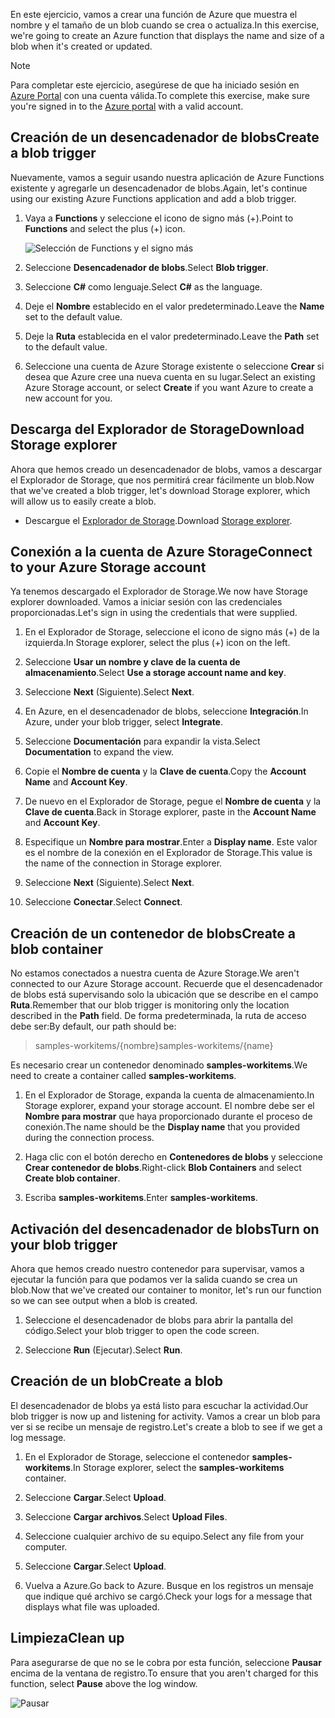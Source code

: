 <span data-ttu-id="15a1a-101">En este ejercicio, vamos a crear una función de Azure que muestra el nombre y el tamaño de un blob cuando se crea o actualiza.</span><span class="sxs-lookup"><span data-stu-id="15a1a-101">In this exercise, we're going to create an Azure function that displays the name and size of a blob when it's created or updated.</span></span> 

> [!NOTE]
> <span data-ttu-id="15a1a-102">Para completar este ejercicio, asegúrese de que ha iniciado sesión en [Azure Portal](https://portal.azure.com/) con una cuenta válida.</span><span class="sxs-lookup"><span data-stu-id="15a1a-102">To complete this exercise, make sure you're signed in to the [Azure portal](https://portal.azure.com/) with a valid account.</span></span>

## <a name="create-a-blob-trigger"></a><span data-ttu-id="15a1a-103">Creación de un desencadenador de blobs</span><span class="sxs-lookup"><span data-stu-id="15a1a-103">Create a blob trigger</span></span>

<span data-ttu-id="15a1a-104">Nuevamente, vamos a seguir usando nuestra aplicación de Azure Functions existente y agregarle un desencadenador de blobs.</span><span class="sxs-lookup"><span data-stu-id="15a1a-104">Again, let's continue using our existing Azure Functions application and add a blob trigger.</span></span>

1. <span data-ttu-id="15a1a-105">Vaya a **Functions** y seleccione el icono de signo más (+).</span><span class="sxs-lookup"><span data-stu-id="15a1a-105">Point to **Functions** and select the plus (+) icon.</span></span>

    ![Selección de Functions y el signo más](../media-drafts/4-hover-function.png)

1. <span data-ttu-id="15a1a-107">Seleccione **Desencadenador de blobs**.</span><span class="sxs-lookup"><span data-stu-id="15a1a-107">Select **Blob trigger**.</span></span>

1. <span data-ttu-id="15a1a-108">Seleccione **C#** como lenguaje.</span><span class="sxs-lookup"><span data-stu-id="15a1a-108">Select **C#** as the language.</span></span> 

1. <span data-ttu-id="15a1a-109">Deje el **Nombre** establecido en el valor predeterminado.</span><span class="sxs-lookup"><span data-stu-id="15a1a-109">Leave the **Name** set to the default value.</span></span>

1. <span data-ttu-id="15a1a-110">Deje la **Ruta** establecida en el valor predeterminado.</span><span class="sxs-lookup"><span data-stu-id="15a1a-110">Leave the **Path** set to the default value.</span></span>

1. <span data-ttu-id="15a1a-111">Seleccione una cuenta de Azure Storage existente o seleccione **Crear** si desea que Azure cree una nueva cuenta en su lugar.</span><span class="sxs-lookup"><span data-stu-id="15a1a-111">Select an existing Azure Storage account, or select **Create** if you want Azure to create a new account for you.</span></span>

## <a name="download-storage-explorer"></a><span data-ttu-id="15a1a-112">Descarga del Explorador de Storage</span><span class="sxs-lookup"><span data-stu-id="15a1a-112">Download Storage explorer</span></span>

<span data-ttu-id="15a1a-113">Ahora que hemos creado un desencadenador de blobs, vamos a descargar el Explorador de Storage, que nos permitirá crear fácilmente un blob.</span><span class="sxs-lookup"><span data-stu-id="15a1a-113">Now that we've created a blob trigger, let's download Storage explorer, which will allow us to easily create a blob.</span></span>

- <span data-ttu-id="15a1a-114">Descargue el [Explorador de Storage](http://storageexplorer.com).</span><span class="sxs-lookup"><span data-stu-id="15a1a-114">Download [Storage explorer](http://storageexplorer.com).</span></span>

## <a name="connect-to-your-azure-storage-account"></a><span data-ttu-id="15a1a-115">Conexión a la cuenta de Azure Storage</span><span class="sxs-lookup"><span data-stu-id="15a1a-115">Connect to your Azure Storage account</span></span>

<span data-ttu-id="15a1a-116">Ya tenemos descargado el Explorador de Storage.</span><span class="sxs-lookup"><span data-stu-id="15a1a-116">We now have Storage explorer downloaded.</span></span> <span data-ttu-id="15a1a-117">Vamos a iniciar sesión con las credenciales proporcionadas.</span><span class="sxs-lookup"><span data-stu-id="15a1a-117">Let's sign in using the credentials that were supplied.</span></span>

1. <span data-ttu-id="15a1a-118">En el Explorador de Storage, seleccione el icono de signo más (+) de la izquierda.</span><span class="sxs-lookup"><span data-stu-id="15a1a-118">In Storage explorer, select the plus (+) icon on the left.</span></span>

1. <span data-ttu-id="15a1a-119">Seleccione **Usar un nombre y clave de la cuenta de almacenamiento**.</span><span class="sxs-lookup"><span data-stu-id="15a1a-119">Select **Use a storage account name and key**.</span></span>

1. <span data-ttu-id="15a1a-120">Seleccione **Next** (Siguiente).</span><span class="sxs-lookup"><span data-stu-id="15a1a-120">Select **Next**.</span></span>

1. <span data-ttu-id="15a1a-121">En Azure, en el desencadenador de blobs, seleccione **Integración**.</span><span class="sxs-lookup"><span data-stu-id="15a1a-121">In Azure, under your blob trigger, select **Integrate**.</span></span>

1. <span data-ttu-id="15a1a-122">Seleccione **Documentación** para expandir la vista.</span><span class="sxs-lookup"><span data-stu-id="15a1a-122">Select **Documentation** to expand the view.</span></span>

1. <span data-ttu-id="15a1a-123">Copie el **Nombre de cuenta** y la **Clave de cuenta**.</span><span class="sxs-lookup"><span data-stu-id="15a1a-123">Copy the **Account Name** and **Account Key**.</span></span>

1. <span data-ttu-id="15a1a-124">De nuevo en el Explorador de Storage, pegue el **Nombre de cuenta** y la **Clave de cuenta**.</span><span class="sxs-lookup"><span data-stu-id="15a1a-124">Back in Storage explorer, paste in the **Account Name** and **Account Key**.</span></span>

1. <span data-ttu-id="15a1a-125">Especifique un **Nombre para mostrar**.</span><span class="sxs-lookup"><span data-stu-id="15a1a-125">Enter a **Display name**.</span></span> <span data-ttu-id="15a1a-126">Este valor es el nombre de la conexión en el Explorador de Storage.</span><span class="sxs-lookup"><span data-stu-id="15a1a-126">This value is the name of the connection in Storage explorer.</span></span>

1. <span data-ttu-id="15a1a-127">Seleccione **Next** (Siguiente).</span><span class="sxs-lookup"><span data-stu-id="15a1a-127">Select **Next**.</span></span>

1. <span data-ttu-id="15a1a-128">Seleccione **Conectar**.</span><span class="sxs-lookup"><span data-stu-id="15a1a-128">Select **Connect**.</span></span> 

## <a name="create-a-blob-container"></a><span data-ttu-id="15a1a-129">Creación de un contenedor de blobs</span><span class="sxs-lookup"><span data-stu-id="15a1a-129">Create a blob container</span></span>

<span data-ttu-id="15a1a-130">No estamos conectados a nuestra cuenta de Azure Storage.</span><span class="sxs-lookup"><span data-stu-id="15a1a-130">We aren't connected to our Azure Storage account.</span></span> <span data-ttu-id="15a1a-131">Recuerde que el desencadenador de blobs está supervisando solo la ubicación que se describe en el campo **Ruta**.</span><span class="sxs-lookup"><span data-stu-id="15a1a-131">Remember that our blob trigger is monitoring only the location described in the **Path** field.</span></span> <span data-ttu-id="15a1a-132">De forma predeterminada, la ruta de acceso debe ser:</span><span class="sxs-lookup"><span data-stu-id="15a1a-132">By default, our path should be:</span></span>

> <span data-ttu-id="15a1a-133">samples-workitems/{nombre}</span><span class="sxs-lookup"><span data-stu-id="15a1a-133">samples-workitems/{name}</span></span>

<span data-ttu-id="15a1a-134">Es necesario crear un contenedor denominado **samples-workitems**.</span><span class="sxs-lookup"><span data-stu-id="15a1a-134">We need to create a container called **samples-workitems**.</span></span>

1. <span data-ttu-id="15a1a-135">En el Explorador de Storage, expanda la cuenta de almacenamiento.</span><span class="sxs-lookup"><span data-stu-id="15a1a-135">In Storage explorer, expand your storage account.</span></span> <span data-ttu-id="15a1a-136">El nombre debe ser el **Nombre para mostrar** que haya proporcionado durante el proceso de conexión.</span><span class="sxs-lookup"><span data-stu-id="15a1a-136">The name should be the **Display name** that you provided during the connection process.</span></span>

1. <span data-ttu-id="15a1a-137">Haga clic con el botón derecho en **Contenedores de blobs** y seleccione **Crear contenedor de blobs**.</span><span class="sxs-lookup"><span data-stu-id="15a1a-137">Right-click **Blob Containers** and select **Create blob container**.</span></span>

1. <span data-ttu-id="15a1a-138">Escriba **samples-workitems**.</span><span class="sxs-lookup"><span data-stu-id="15a1a-138">Enter **samples-workitems**.</span></span>

## <a name="turn-on-your-blob-trigger"></a><span data-ttu-id="15a1a-139">Activación del desencadenador de blobs</span><span class="sxs-lookup"><span data-stu-id="15a1a-139">Turn on your blob trigger</span></span>

<span data-ttu-id="15a1a-140">Ahora que hemos creado nuestro contenedor para supervisar, vamos a ejecutar la función para que podamos ver la salida cuando se crea un blob.</span><span class="sxs-lookup"><span data-stu-id="15a1a-140">Now that we've created our container to monitor, let's run our function so we can see output when a blob is created.</span></span>

1. <span data-ttu-id="15a1a-141">Seleccione el desencadenador de blobs para abrir la pantalla del código.</span><span class="sxs-lookup"><span data-stu-id="15a1a-141">Select your blob trigger to open the code screen.</span></span>

1. <span data-ttu-id="15a1a-142">Seleccione **Run** (Ejecutar).</span><span class="sxs-lookup"><span data-stu-id="15a1a-142">Select **Run**.</span></span>

## <a name="create-a-blob"></a><span data-ttu-id="15a1a-143">Creación de un blob</span><span class="sxs-lookup"><span data-stu-id="15a1a-143">Create a blob</span></span>

<span data-ttu-id="15a1a-144">El desencadenador de blobs ya está listo para escuchar la actividad.</span><span class="sxs-lookup"><span data-stu-id="15a1a-144">Our blob trigger is now up and listening for activity.</span></span> <span data-ttu-id="15a1a-145">Vamos a crear un blob para ver si se recibe un mensaje de registro.</span><span class="sxs-lookup"><span data-stu-id="15a1a-145">Let's create a blob to see if we get a log message.</span></span>

1. <span data-ttu-id="15a1a-146">En el Explorador de Storage, seleccione el contenedor **samples-workitems**.</span><span class="sxs-lookup"><span data-stu-id="15a1a-146">In Storage explorer, select the **samples-workitems** container.</span></span>

1. <span data-ttu-id="15a1a-147">Seleccione **Cargar**.</span><span class="sxs-lookup"><span data-stu-id="15a1a-147">Select **Upload**.</span></span> 

1. <span data-ttu-id="15a1a-148">Seleccione **Cargar archivos**.</span><span class="sxs-lookup"><span data-stu-id="15a1a-148">Select **Upload Files**.</span></span>

1. <span data-ttu-id="15a1a-149">Seleccione cualquier archivo de su equipo.</span><span class="sxs-lookup"><span data-stu-id="15a1a-149">Select any file from your computer.</span></span>

1. <span data-ttu-id="15a1a-150">Seleccione **Cargar**.</span><span class="sxs-lookup"><span data-stu-id="15a1a-150">Select **Upload**.</span></span>

1. <span data-ttu-id="15a1a-151">Vuelva a Azure.</span><span class="sxs-lookup"><span data-stu-id="15a1a-151">Go back to Azure.</span></span> <span data-ttu-id="15a1a-152">Busque en los registros un mensaje que indique qué archivo se cargó.</span><span class="sxs-lookup"><span data-stu-id="15a1a-152">Check your logs for a message that displays what file was uploaded.</span></span>

## <a name="clean-up"></a><span data-ttu-id="15a1a-153">Limpieza</span><span class="sxs-lookup"><span data-stu-id="15a1a-153">Clean up</span></span>

<span data-ttu-id="15a1a-154">Para asegurarse de que no se le cobra por esta función, seleccione **Pausar** encima de la ventana de registro.</span><span class="sxs-lookup"><span data-stu-id="15a1a-154">To ensure that you aren't charged for this function, select **Pause** above the log window.</span></span>

![Pausar](../media-drafts/4-pause-timer.png)


